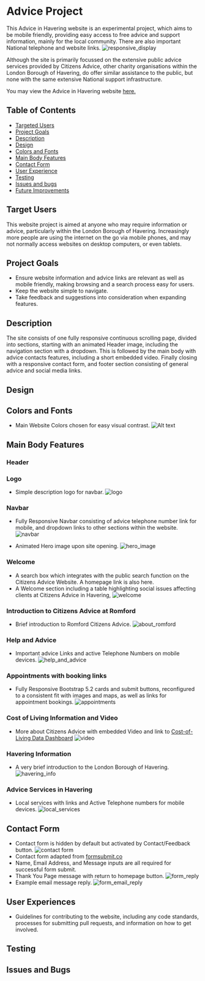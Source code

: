 # Advice Project

This Advice in Havering website is an experimental project, which aims to be mobile friendly, providing easy access to free advice and support information, mainly for the local community. There are also important National telephone and website links.
![responsive_display](assets/rmedia/am_i_responsive.png)



Although the site is primarily focussed on the extensive public advice services provided by Citizens Advice, other charity organisations within the London Borough of Havering, do offer similar assistance to the public, but none with the same extensive National support infrastructure.

You may view the Advice in Havering website 
[here.](https://roly5573.github.io/Advice-Project/)



## Table of Contents


- [Targeted Users](#targeted-users)
- [Project Goals](#project-goals) 
- [Description](#description)
- [Design](#design)
- [Colors and Fonts](#colors-and-fonts)
- [Main Body Features](#main-body-features)
- [Contact Form](#contact-form)
- [User Experience](#user-experience)
- [Testing](#testing)
- [Issues and bugs](#issues-and-bugs)
- [Future Improvements](#future_improvements)



## Target Users

This website project is aimed at anyone who may require information or advice, particularly within the London Borough of Havering. Increasingly more people are using the internet on the go via mobile phones, and may not normally access websites on desktop computers, or even tablets.   

## Project Goals
- Ensure website information and advice links are relevant as well as mobile friendly, making browsing and a search process easy for users.
- Keep the website simple to navigate.
- Take feedback and suggestions into consideration when expanding features.


## Description

The site consists of one fully responsive continuous scrolling page, divided into sections, starting with an animated Header image, including the navigation section with a dropdown. This is followed by the main body with advice contacts features, including a short embedded video. Finally closing with a responsive contact form, and footer section consisting of general advice and social media links.

## Design


## Colors and Fonts
- Main Website Colors chosen for easy visual contrast.
![Alt text](assets/rmedia/colorpalette.png)

## Main Body Features
### Header
### Logo
- Simple description logo for navbar.
![logo](assets/images/logo1.png)

### Navbar
- Fully Responsive Navbar consisting of advice telephone number link for mobile, and dropdown links to other sections within the website.
![navbar](assets/rmedia/readme_navbar.png)


- Animated Hero image upon site opening.
![hero_image](assets/rmedia/readme_hero_image.png)
### Welcome
- A search box which integrates with the public search function on the Citizens Advice Website. A homepage link is also here.
- A Welcome section including a table highlighting social issues affecting clients at Citizens Advice in Havering, 
 ![welcome](assets/rmedia/readme_welcome.png)
 ### Introduction to Citizens Advice at Romford
- Brief introduction to Romford Citizens Advice.
![about_romford](assets/rmedia/readme_about_ca_romford.png)
### Help and Advice
- Important advice Links and active Telephone Numbers on mobile devices.
![help_and_advice](assets/rmedia/readme_helpadvice.png)
### Appointments with booking links
- Fully Responsive Bootstrap 5.2 cards and submit buttons, reconfigured to a consistent fit with images and maps, as well as links for appointment bookings. 
![appointments](assets/rmedia/readme_appointments.png)
### Cost of Living Information and Video
- More about Citizens Advice with embedded Video and link to [Cost-of-Living Data Dashboard](https://public.flourish.studio/story/1634399/)
![video](assets/rmedia/readme_video.png)

### Havering Information
- A very brief introduction to the London Borough of Havering.
![havering_info](assets/rmedia/readme_havering_info.png)

### Advice Services in Havering
- Local services with links and Active Telephone numbers for mobile devices.
![local_services](assets/rmedia/readme_havering_services.png)

## Contact Form
- Contact form is hidden by default but activated by Contact/Feedback button.
![contact form](assets/rmedia/readme_contact_form.png)
- Contact form adapted from [formsubmit.co](https://formsubmit.co/)  
- Name, Email Address, and Message inputs are all required for successful form submit.
- Thank You Page message with return to homepage button. 
 ![form_reply](assets/rmedia/readme_form_reply.png)
- Example email message reply.
![form_email_reply](assets/rmedia/readme_form_email_reply.png)




## User Experiences

- Guidelines for contributing to the website, including any code standards, processes for submitting pull requests, and information on how to get involved.

## Testing

## Issues and Bugs

